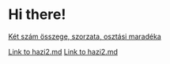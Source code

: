 # Hi there!

[Két szám összege, szorzata, osztási maradéka](#!/hazi1)

[Link to hazi2.md](#!/hazi2)
[Link to hazi2.md](#!/hazi1201)